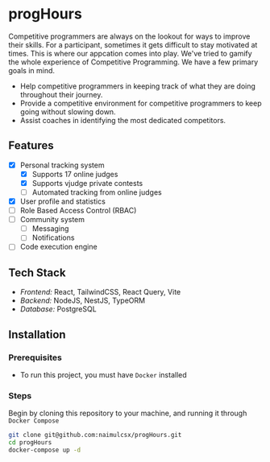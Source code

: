 # progHours

Competitive programmers are always on the lookout for ways to improve their skills. For a participant, sometimes it gets difficult to stay motivated at times. This is where our appcation comes into play. We've tried to gamify the whole experience of Competitive Programming. We have a few primary goals in mind. 

- Help competitive programmers in keeping track of what they are doing throughout their journey.
- Provide a competitive environment for competitive programmers to keep going without slowing down.
- Assist coaches in identifying the most dedicated competitors.

## Features
- [x] Personal tracking system
  - [x] Supports 17 online judges
  - [x] Supports vjudge private contests
  - [ ] Automated tracking from online judges
- [x] User profile and statistics
- [ ] Role Based Access Control (RBAC)
- [ ] Community system
  - [ ] Messaging
  - [ ] Notifications
- [ ] Code execution engine

## Tech Stack
- *Frontend:* React, TailwindCSS, React Query, Vite
- *Backend:* NodeJS, NestJS, TypeORM
- *Database:* PostgreSQL

## Installation

### Prerequisites

- To run this project, you must have `Docker` installed

### Steps

Begin by cloning this repository to your machine, and running it through `Docker Compose`

```bash
git clone git@github.com:naimulcsx/progHours.git
cd progHours
docker-compose up -d
```
